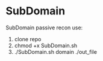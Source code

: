 # SubDomain
SubDomain passive recon
use: 
1. clone repo
2. chmod +x SubDomain.sh
3. ./SubDomain.sh domain ./out_file

